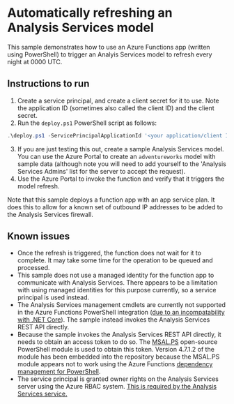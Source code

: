 # Automatically refreshing an Analysis Services model

This sample demonstrates how to use an Azure Functions app (written using PowerShell) to trigger an Analyis Services model to refresh every night at 0000 UTC.

## Instructions to run

1. Create a service principal, and create a client secret for it to use. Note the application ID (sometimes also called the client ID) and the client secret.
2. Run the `deploy.ps1` PowerShell script as follows:

```powershell
.\deploy.ps1 -ServicePrincipalApplicationId '<your application/client ID>' -ServicePrincipalClientSecret '<your client secret>' -ResourceGroupName <your resource group name> -ResourceGroupLocation australiaeast -AnalysisServicesDatabaseName adventureworks
```

3. If you are just testing this out, create a sample Analysis Services model. You can use the Azure Portal to create an `adventureworks` model with sample data (although note you will need to add yourself to the 'Analysis Services Admins' list for the server to accept the request).
4. Use the Azure Portal to invoke the function and verify that it triggers the model refresh.

Note that this sample deploys a function app with an app service plan. It does this to allow for a known set of outbound IP addresses to be added to the Analysis Services firewall.

## Known issues

 * Once the refresh is triggered, the function does not wait for it to complete. It may take some time for the operation to be queued and processed.
 * This sample does not use a managed identity for the function app to communicate with Analysis Services. There appears to be a limitation with using managed identities for this purpose currently, so a service principal is used instead.
 * The Analysis Services management cmdlets are currently not supported in the Azure Functions PowerShell integration ([due to an incompatability with .NET Core](https://github.com/PowerShell/PowerShell/issues/7876#issuecomment-578962186)). The sample instead invokes the Analysis Services REST API directly.
 * Because the sample invokes the Analysis Services REST API directly, it needs to obtain an access token to do so. The [MSAL.PS](https://www.powershellgallery.com/packages/MSAL.PS/) open-source PowerShell module is used to obtain this token. Version 4.7.1.2 of the module has been embedded into the repository because the MSAL.PS module appears not to work using the Azure Functions [dependency management for PowerShell](https://docs.microsoft.com/azure/azure-functions/functions-reference-powershell#dependency-management).
 * The service principal is granted owner rights on the Analysis Services server using the Azure RBAC system. [This is required by the Analysis Services service.](https://docs.microsoft.com/azure/analysis-services/analysis-services-addservprinc-admins#add-service-principal-to-server-administrators-role)
